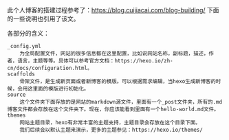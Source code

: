 
此个人博客的搭建过程参考了：https://blog.cuijiacai.com/blog-building/
下面的一些说明也引用了该文。

各部分的含义：

    _config.yml
        为全局配置文件，网站的很多信息都在这里配置，比如说网站名称，副标题，描述，作者，语言，主题等等。具体可以参考官方文档：https://hexo.io/zh-cn/docs/configuration.html。
    scaffolds
        骨架文件，是生成新页面或者新博客的模版。可以根据需求编辑，当hexo生成新博客的时候，会用这里面的模版进行初始化。
    source
        这个文件夹下面存放的是网站的markdown源文件，里面有一个_post文件夹，所有的.md博客文件都会存放在这个文件夹下。现在，你应该能看到里面有一个hello-world.md文件。
    themes
        网站主题目录，hexo有非常丰富的主题支持，主题目录会存放在这个目录下面。
        我们后续会以默认主题来演示，更多的主题参见：https://hexo.io/themes/

